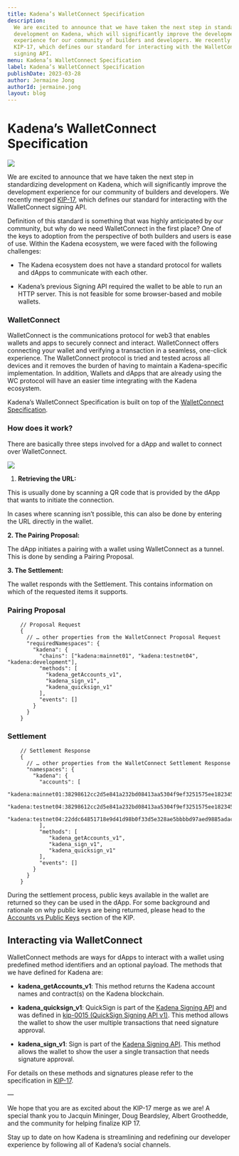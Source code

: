 ```yaml
---
title: Kadena’s WalletConnect Specification
description:
  We are excited to announce that we have taken the next step in standardizing
  development on Kadena, which will significantly improve the development
  experience for our community of builders and developers. We recently merged
  KIP-17, which defines our standard for interacting with the WalletConnect
  signing API.
menu: Kadena’s WalletConnect Specification
label: Kadena’s WalletConnect Specification
publishDate: 2023-03-28
author: Jermaine Jong
authorId: jermaine.jong
layout: blog
---
```


# Kadena’s WalletConnect Specification

![](/assets/blog/1_qFkL2D2XFLbmCr3a-MI0_g.webp)

We are excited to announce that we have taken the next step in standardizing
development on Kadena, which will significantly improve the development
experience for our community of builders and developers. We recently merged
[KIP-17](https://github.com/kadena-io/KIPs/blob/master/kip-0017.md), which
defines our standard for interacting with the WalletConnect signing API.

Definition of this standard is something that was highly anticipated by our
community, but why do we need WalletConnect in the first place? One of the keys
to adoption from the perspective of both builders and users is ease of use.
Within the Kadena ecosystem, we were faced with the following challenges:

- The Kadena ecosystem does not have a standard protocol for wallets and dApps
  to communicate with each other.

- Kadena’s previous Signing API required the wallet to be able to run an HTTP
  server. This is not feasible for some browser-based and mobile wallets.

### WalletConnect

WalletConnect is the communications protocol for web3 that enables wallets and
apps to securely connect and interact. WalletConnect offers connecting your
wallet and verifying a transaction in a seamless, one-click experience. The
WalletConnect protocol is tried and tested across all devices and it removes the
burden of having to maintain a Kadena-specific implementation. In addition,
Wallets and dApps that are already using the WC protocol will have an easier
time integrating with the Kadena ecosystem.

Kadena’s WalletConnect Specification is built on top of the
[WalletConnect Specification](https://docs.walletconnect.com/2.0/specs/clients/sign).

### How does it work?

There are basically three steps involved for a dApp and wallet to connect over
WalletConnect.

![](/assets/blog/1_mObCLodGMDr1qfRWDGxouw.webp)

1.  **Retrieving the URL:**

This is usually done by scanning a QR code that is provided by the dApp that
wants to initiate the connection.

In cases where scanning isn’t possible, this can also be done by entering the
URL directly in the wallet.

**2. The Pairing Proposal:**

The dApp initiates a pairing with a wallet using WalletConnect as a tunnel. This
is done by sending a Pairing Proposal.

**3. The Settlement:**

The wallet responds with the Settlement. This contains information on which of
the requested items it supports.

### Pairing Proposal

```pact
    // Proposal Request
    {
      // … other properties from the WalletConnect Proposal Request
      "requiredNamespaces": {
        "kadena": {
          "chains": ["kadena:mainnet01", "kadena:testnet04", "kadena:development"],
          "methods": [
            "kadena_getAccounts_v1",
            "kadena_sign_v1",
            "kadena_quicksign_v1"
          ],
          "events": []
        }
      }
    }
```

### Settlement

```pact
    // Settlement Response
    {
      // … other properties from the WalletConnect Settlement Response
      "namespaces": {
        "kadena": {
          "accounts": [
            "kadena:mainnet01:38298612cc2d5e841a232bd08413aa5304f9ef3251575ee182345abc3807dd89",
            "kadena:testnet04:38298612cc2d5e841a232bd08413aa5304f9ef3251575ee182345abc3807dd89",
            "kadena:testnet04:22ddc64851718e9d41d98b0f33d5e328ae5bbbbd97aed9885adac0f2d070ff9c"
          ],
          "methods": [
             "kadena_getAccounts_v1",
             "kadena_sign_v1",
             "kadena_quicksign_v1"
          ],
          "events": []
        }
      }
    }
```

During the settlement process, public keys available in the wallet are returned
so they can be used in the dApp. For some background and rationale on why public
keys are being returned, please head to the
[Accounts vs Public Keys](https://github.com/kadena-io/KIPs/blob/master/kip-0017.md#accounts-vs-public-keys)
section of the KIP.

## Interacting via WalletConnect

WalletConnect methods are ways for dApps to interact with a wallet using
predefined method identifiers and an optional payload. The methods that we have
defined for Kadena are:

- **kadena_getAccounts_v1**: This method returns the Kadena account names and
  contract(s) on the Kadena blockchain.

- **kadena_quicksign_v1**: QuickSign is part of the
  [Kadena Signing API](https://github.com/kadena-io/signing-api) and was defined
  in
  [kip-0015 (QuickSign Signing API v1)](https://github.com/kadena-io/KIPs/blob/master/kip-0015.md).
  This method allows the wallet to show the user multiple transactions that need
  signature approval.

- **kadena_sign_v1**: Sign is part of the
  [Kadena Signing API](https://github.com/kadena-io/signing-api). This method
  allows the wallet to show the user a single transaction that needs signature
  approval.

For details on these methods and signatures please refer to the specification in
[KIP-17](https://github.com/kadena-io/KIPs/blob/master/kip-0017.md).

—

We hope that you are as excited about the KIP-17 merge as we are! A special
thank you to Jacquin Mininger, Doug Beardsley, Albert Groothedde, and the
community for helping finalize KIP 17.

Stay up to date on how Kadena is streamlining and redefining our developer
experience by following all of Kadena’s social channels.
